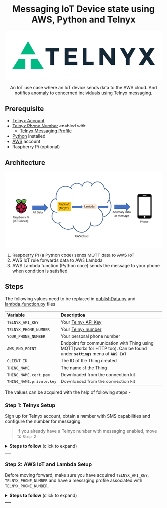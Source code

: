 <div align="center">

# Messaging IoT Device state using AWS, Python and Telnyx

![Telnyx](/img/logo-dark.png)

An IoT use case where an IoT device sends data to the AWS cloud. And notifies anomaly to concerned individuals using Telnyx messaging.

</div>

## Prerequisite
 
 * [Telnyx Account](https://telnyx.com/sign-up?utm_source=referral&utm_medium=github_referral&utm_campaign=cross-site-link)
 * [Telnyx Phone Number](https://portal.telnyx.com/#/app/numbers/my-numbers?utm_source=referral&utm_medium=github_referral&utm_campaign=cross-site-link) enabled with:
    * [Telnyx Messaging Profile](https://portal.telnyx.com/#/app/messaging)
 * [Python](https://nodejs.org/en/) installed
 * [AWS](https://aws.amazon.com/) account
 * Raspberry Pi (optional)

## Architecture

<div align="center">

![IoT](/img/architecture.PNG)

</div>

1. Raspberry Pi (a Python code) sends MQTT data to AWS IoT 
2. AWS IoT rule forwards data to AWS Lambda
3. AWS Lambda function (Python code) sends the message to your phone when condition is satisfied 
  
## Steps

The following values need to be replaced in [publishData.py](https://github.com/vidhanbhonsle/Telnyx_messaging_AWS_IoT_Lambda/blob/main/publishData.py) and [lambda_function.py](https://github.com/vidhanbhonsle/Telnyx_messaging_AWS_IoT_Lambda/blob/main/lambda_function.py) files

| Variable               | Description                                                                                                                                              |
|:-----------------------|:---------------------------------------------------------------------------------------------------------------------------------------------------------|
| `TELNYX_API_KEY`       | Your [Telnyx API Key](https://portal.telnyx.com/#/app/api-keys?utm_source=referral&utm_medium=github_referral&utm_campaign=cross-site-link)              |
| `TELNYX_PHONE_NUMBER`    | Your [Telnyx number](https://portal.telnyx.com/#/app/numbers/my-numbers?utm_source=referral&utm_medium=github_referral&utm_campaign=cross-site-link) |
| `YOUR_PHONE_NUMBER`      | Your personal phone number                                                                                                   |
| `AWS_END_POINT`             | Endpoint for communication with Thing using MQTT(works for HTTP too). Can be found under **`settings`** menu of **`AWS IoT`**                                                                                              |
| `CLIENT_ID` | The ID of the Thing created                          |
| `THING_NAME` | The name of the Thing |
| `THING_NAME.cert.pem` | Downloaded from the connection kit |
| `THING_NAME.private.key` | Downloaded from the connection kit |

The values can be acquired with the help of following steps -

 ### Step 1: Telnyx Setup 
Sign up for Telnyx account, obtain a number with SMS capabilities and configure the number for messaging.
> If you already have a Telnyx number with messaging enabled, move to `Step 2` 
<details>
<summary><strong>Steps to follow</strong> (click to expand)</summary><p>

 1. Sign up for Telnyx account
    > Set up a developer account with [Telnyx](https://telnyx.com/sign-up?utm_source=referral&utm_medium=github_referral&utm_campaign=cross-site-link).

 2. Obtain a number with SMS capabilities for auto-responder app
    > After creating an account and signing in, you need to [acquire a number](https://portal.telnyx.com/#/app/numbers/my-numbers?utm_source=referral&utm_medium=github_referral&utm_campaign=cross-site-link) for the application. Search for a number by selecting your preferred 'Region' or 'Area Code'.
    
    > Make sure that the number supports SMS feature(Very Important!) as it will be used by our application.
 
 3. Create a messaging profile
    > Next create a [messaging profile](https://portal.telnyx.com/#/app/messaging?utm_source=referral&utm_medium=github_referral&utm_campaign=cross-site-link) by clicking on "Add new profile" and provide a suitable profile name to it(you do not need to provide any other detail for now).

 4. Configure the number for messaging
    > Go to the [numbers](https://portal.telnyx.com/#/app/numbers/my-numbers??utm_source=referral&utm_medium=github_referral&utm_campaign=cross-site-link) page, look for the number you created and set the number's `Messaging Profile` to the profile you created in the previous step. 
    
    <details>
    <summary>What if the Telnyx number is an international number for a User</summary>
    <br>    
    
    > If you want to send the message to a Telnyx number which is not in the country where you are, then you need to click on the 'Routing' option.
     <img src='./img/routing_click_red.png' width="800"/>
    
    > After clicking on 'Routing', a dialog box will open. In there, select the traffic type as "P2P" to allow International Inbound and Outbound SMS deliverability. And do not forget to save the changes!  

     <img src='./img/routing_selected.png' width="800"/> 
    </details>
    
 5. Acquire Telnyx API key
    > Go to the [API Keys](https://portal.telnyx.com/#/app/api-keys??utm_source=referral&utm_medium=github_referral&utm_campaign=cross-site-link) page and copy the API Key for the future steps. Incase there is no API Key, then create one.

</p></details>
___

### Step 2: AWS IoT and Lambda Setup
Before moving forward, make sure you have acquired `TELNYX_API_KEY`, `TELNYX_PHONE_NUMBER` and have a messaging profile associated with `TELNYX_PHONE_NUMBER`.

<details>
<summary><strong>Steps to follow</strong> (click to expand)</summary><p>

 1. Create AWS IoT Thing and download connection kit for Python
    * You can find steps [here](https://www.youtube.com/watch?v=6w9a6y_-T2o)
        * You need `root-CA.crt`, `THING_NAME.cert.pem` and `THING_NAME.private.key` from above
    
 2. Create [Lambda](https://aws.amazon.com/lambda/) function
    * Follow the steps mentioned [here]() for creating Python based lambda function.
    * Copy and paste the code from [lambda_function.py](https://github.com/vidhanbhonsle/Telnyx_messaging_AWS_IoT_Lambda/blob/main/lambda_function.py) file into the AWS consoles `lambda_function.py` file
    * Substitute below mentioned values with the values acquired from `Step One` - 
        * `TELNYX_PHONE_NUMBER`, 
        * `YOUR_PHONE_NUMBER` and 
        * `TELNYX_API_KEY` 
    * You can test the function with test feature in the menu of Lambda.
 
 3. Run the skeleton app
    
    > Use the following command to run the skeleton app locally:
    ``` shell
    npm run dev # or yarn dev
    ```

    > Now you should see the message in your command prompt confirming the application is ready, and it is running locally on [<https://localhost:8080>]
    
    <img src='./img/svelte_link.PNG' width="800"/>

    > Access the app on the above mentioned URL. You will see the following message from your Svelte app:

    <img src='./img/svelte_skeleton.png' width="800"/>
</p></details>
___
